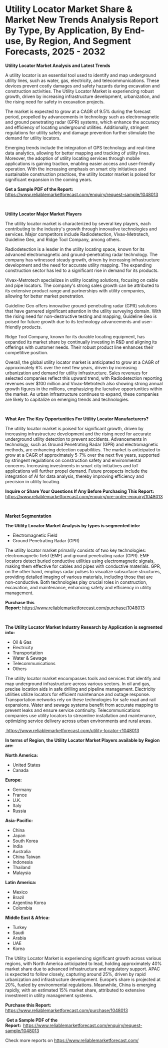 <p><h1>Utility Locator Market Share & Market New Trends Analysis Report By Type, By Application, By End-use, By Region, And Segment Forecasts, 2025 - 2032</h1></p><p><strong>Utility Locator Market Analysis and Latest Trends</strong></p>
<p><p>A utility locator is an essential tool used to identify and map underground utility lines, such as water, gas, electricity, and telecommunications. These devices prevent costly damages and safety hazards during excavation and construction activities. The Utility Locator Market is experiencing robust growth, driven by increasing infrastructure development, urbanization, and the rising need for safety in excavation projects.</p><p>The market is expected to grow at a CAGR of 9.5% during the forecast period, propelled by advancements in technology such as electromagnetic and ground penetrating radar (GPR) systems, which enhance the accuracy and efficiency of locating underground utilities. Additionally, stringent regulations for utility safety and damage prevention further stimulate the demand for utility locators. </p><p>Emerging trends include the integration of GPS technology and real-time data analytics, allowing for better mapping and tracking of utility lines. Moreover, the adoption of utility locating services through mobile applications is gaining traction, enabling easier access and user-friendly operation. With the increasing emphasis on smart city initiatives and sustainable construction practices, the utility locator market is poised for significant expansion in the coming years.</p></p>
<p><strong>Get a Sample PDF of the Report:&nbsp;</strong> <a href="https://www.reliablemarketforecast.com/enquiry/request-sample/1048013?utm_campaign=3223&utm_medium=2&utm_source=Github&utm_content=ia&utm_term=10042025&utm_id=utility-locator">https://www.reliablemarketforecast.com/enquiry/request-sample/1048013</a></p>
<p>&nbsp;</p>
<p><strong>Utility Locator Major Market Players</strong></p>
<p><p>The utility locator market is characterized by several key players, each contributing to the industry's growth through innovative technologies and services. Major competitors include Radiodetection, Vivax-Metrotech, Guideline Geo, and Ridge Tool Company, among others. </p><p>Radiodetection is a leader in the utility locating space, known for its advanced electromagnetic and ground-penetrating radar technology. The company has witnessed steady growth, driven by increasing infrastructure development and the need for accurate utility mapping. The expanding construction sector has led to a significant rise in demand for its products.</p><p>Vivax-Metrotech specializes in utility locating solutions, focusing on cable and pipe locators. The company's strong sales growth can be attributed to its extensive product range and partnerships with utility companies, allowing for better market penetration.</p><p>Guideline Geo offers innovative ground-penetrating radar (GPR) solutions that have garnered significant attention in the utility surveying domain. With the rising need for non-destructive testing and mapping, Guideline Geo is poised for future growth due to its technology advancements and user-friendly products.</p><p>Ridge Tool Company, known for its durable locating equipment, has expanded its market share by continually investing in R&D and aligning its offerings with customer needs. Their robust product line enhances their competitive position.</p><p>Overall, the global utility locator market is anticipated to grow at a CAGR of approximately 6% over the next few years, driven by increasing urbanization and demand for utility infrastructure. Sales revenues for selected companies reflect this upward trend, with Radiodetection reporting revenues over $100 million and Vivax-Metrotech also showing strong annual growth figures in the millions, emphasizing the lucrative opportunities within the market. As urban infrastructure continues to expand, these companies are likely to capitalize on emerging trends and technologies.</p></p>
<p>&nbsp;</p>
<p><strong>What Are The Key Opportunities For Utility Locator Manufacturers?</strong></p>
<p><p>The utility locator market is poised for significant growth, driven by increasing infrastructure development and the rising need for accurate underground utility detection to prevent accidents. Advancements in technology, such as Ground Penetrating Radar (GPR) and electromagnetic methods, are enhancing detection capabilities. The market is anticipated to grow at a CAGR of approximately 5-7% over the next five years, supported by stringent regulations on construction safety and environmental concerns. Increasing investments in smart city initiatives and IoT applications will further propel demand. Future prospects include the integration of AI for data analysis, thereby improving efficiency and precision in utility locating.</p></p>
<p><strong>Inquire or Share Your Questions If Any Before Purchasing This Report:</strong> <a href="https://www.reliablemarketforecast.com/enquiry/pre-order-enquiry/1048013?utm_campaign=3223&utm_medium=2&utm_source=Github&utm_content=ia&utm_term=10042025&utm_id=utility-locator">https://www.reliablemarketforecast.com/enquiry/pre-order-enquiry/1048013</a></p>
<p>&nbsp;</p>
<p><strong>Market Segmentation</strong></p>
<p><strong>The Utility Locator Market Analysis by types is segmented into:</strong></p>
<p><ul><li>Electromagnetic Field</li><li>Ground Penetrating Radar (GPR)</li></ul></p>
<p><p>The utility locator market primarily consists of two key technologies: electromagnetic field (EMF) and ground penetrating radar (GPR). EMF locators detect buried conductive utilities using electromagnetic signals, making them effective for cables and pipes with conductive materials. GPR, on the other hand, employs radar pulses to visualize subsurface structures, providing detailed imaging of various materials, including those that are non-conductive. Both technologies play crucial roles in construction, excavation, and maintenance, enhancing safety and efficiency in utility management.</p></p>
<p><strong>Purchase this Report:&nbsp;</strong><a href="https://www.reliablemarketforecast.com/purchase/1048013?utm_campaign=3223&utm_medium=2&utm_source=Github&utm_content=ia&utm_term=10042025&utm_id=utility-locator">https://www.reliablemarketforecast.com/purchase/1048013</a></p>
<p>&nbsp;</p>
<p><strong>The Utility Locator Market Industry Research by Application is segmented into:</strong></p>
<p><ul><li>Oil & Gas</li><li>Electricity</li><li>Transportation</li><li>Water & Sewage</li><li>Telecommunications</li><li>Others</li></ul></p>
<p><p>The utility locator market encompasses tools and services that identify and map underground infrastructure across various sectors. In oil and gas, precise location aids in safe drilling and pipeline management. Electricity utilities utilize locators for efficient maintenance and outage response. Transportation networks rely on these technologies for safe road and rail expansions. Water and sewage systems benefit from accurate mapping to prevent leaks and ensure service continuity. Telecommunications companies use utility locators to streamline installation and maintenance, optimizing service delivery across urban environments and rural areas.</p></p>
<p><a href="https://www.reliablemarketforecast.com/utility-locator-r1048013?utm_campaign=3223&utm_medium=2&utm_source=Github&utm_content=ia&utm_term=10042025&utm_id=utility-locator">&nbsp;https://www.reliablemarketforecast.com/utility-locator-r1048013</a></p>
<p><strong>In terms of Region, the Utility Locator Market Players available by Region are:</strong></p>
<p>
    <p> <strong> North America: </strong>
        <ul>
            <li>United States</li>
            <li>Canada</li>
        </ul>
        </p> 
    <p> <strong> Europe: </strong>
        <ul>
            <li>Germany</li>
            <li>France</li>
            <li>U.K.</li>
            <li>Italy</li>
            <li>Russia</li>
        </ul>
        </p> 
    <p> <strong> Asia-Pacific: </strong>
        <ul>
            <li>China</li>
            <li>Japan</li>
            <li>South Korea</li>
            <li>India</li>
            <li>Australia</li>
            <li>China Taiwan</li>
            <li>Indonesia</li>
            <li>Thailand</li>
            <li>Malaysia</li>
        </ul>
        </p> 
    <p> <strong> Latin America: </strong>
        <ul>
            <li>Mexico</li>
            <li>Brazil</li>
            <li>Argentina Korea</li>
            <li>Colombia</li>
        </ul>
        </p> 
    <p> <strong> Middle East & Africa: </strong>
        <ul>
            <li>Turkey</li>
            <li>Saudi</li>
            <li>Arabia</li>
            <li>UAE</li>
            <li>Korea</li>
        </ul>
    </p>
    </p>
<p><p>The Utility Locator Market is experiencing significant growth across various regions, with North America anticipated to lead, holding approximately 40% market share due to advanced infrastructure and regulatory support. APAC is expected to follow closely, capturing around 25%, driven by rapid urbanization and infrastructure development. Europe’s share is projected at 20%, fueled by environmental regulations. Meanwhile, China is emerging rapidly, with an estimated 15% market share, attributed to extensive investment in utility management systems.</p></p>
<p><strong>Purchase this Report: </strong><a href="https://www.reliablemarketforecast.com/purchase/1048013?utm_campaign=3223&utm_medium=2&utm_source=Github&utm_content=ia&utm_term=10042025&utm_id=utility-locator">https://www.reliablemarketforecast.com/purchase/1048013</a></p>
<p>&nbsp;<strong>Get a Sample PDF of the Report:&nbsp;&nbsp;</strong><a href="https://www.reliablemarketforecast.com/enquiry/request-sample/1048013?utm_campaign=3223&utm_medium=2&utm_source=Github&utm_content=ia&utm_term=10042025&utm_id=utility-locator">https://www.reliablemarketforecast.com/enquiry/request-sample/1048013</a></p>
<p><strong></strong></p>
<p>Check more reports on <a href="https://www.reliablemarketforecast.com/?utm_campaign=3223&utm_medium=2&utm_source=Github&utm_content=ia&utm_term=10042025&utm_id=utility-locator">https://www.reliablemarketforecast.com/</a></p>